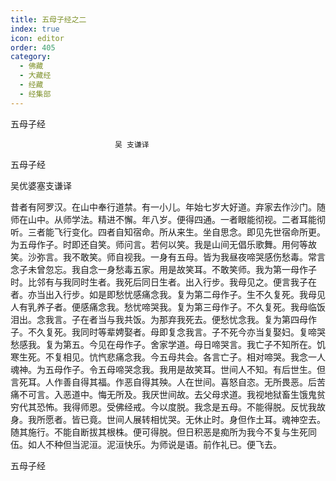 ```yaml
---
title: 五母子经之二
index: true
icon: editor
order: 405
category:
  - 佛藏
  - 大藏经
  - 经藏
  - 经集部
---
```


  五母子经  

                        　　吴 支谦译  

五母子经  

吴优婆塞支谦译  

昔者有阿罗汉。在山中奉行道禁。有一小儿。年始七岁大好道。弃家去作沙门。随师在山中。从师学法。精进不懈。年八岁。便得四通。一者眼能彻视。二者耳能彻听。三者能飞行变化。四者自知宿命。所从来生。坐自思念。即见先世宿命所更。为五母作子。时即还自笑。师问言。若何以笑。我是山间无倡乐歌舞。用何等故笑。沙弥言。我不敢笑。师自视我。一身有五母。皆为我昼夜啼哭感伤愁毒。常言念子未曾忽忘。我自念一身愁毒五家。用是故笑耳。不敢笑师。我为第一母作子时。比邻有与我同时生者。我死后同日生者。出入行步。我母见之。便言我子在者。亦当出入行步。如是即愁忧感痛念我。复为第二母作子。生不久复死。我母见人有乳养子者。便感痛念我。愁忧啼哭我。复为第三母作子。不久复死。我母临饭泪出。念我言。子在者当与我共饭。为那弃我死去。便愁忧念我。复为第四母作子。不久复死。我同时等辈娉娶者。母即复念我言。子不死今亦当复娶妇。复啼哭愁感我。复为第五。今见在母作子。舍家学道。母日啼哭言。我亡子不知所在。饥寒生死。不复相见。忼忾悲痛念我。今五母共会。各言亡子。相对啼哭。我念一人魂神。为五母作子。令五母啼哭念我。我用是故笑耳。世间人不知。有后世生。但言死耳。人作善自得其福。作恶自得其殃。人在世间。喜怒自恣。无所畏恶。后苦痛不可言。入恶道中。悔无所及。我厌世间故。去父母求道。我视地狱畜生饿鬼贫穷代其恐怖。我得师恩。受佛经戒。今以度脱。我念是五母。不能得脱。反忧我故身。我所愿者。皆已竟。世间人展转相忧哭。无休止时。身但作土耳。魂神空去。随其施行。不能自断拔其根株。便可得脱。但日积恶是痴所为我今不复与生死同伍。如人不种但当泥洹。泥洹快乐。为师说是语。前作礼已。便飞去。  

五母子经  
